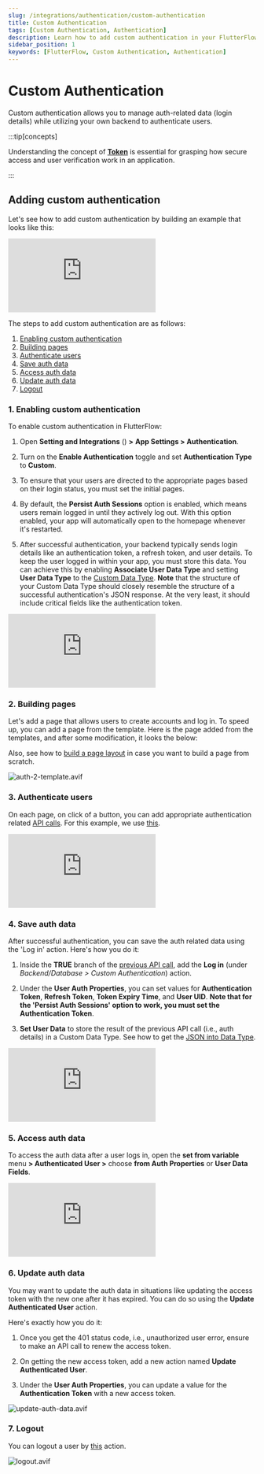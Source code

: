 ```yaml
---
slug: /integrations/authentication/custom-authentication
title: Custom Authentication
tags: [Custom Authentication, Authentication]
description: Learn how to add custom authentication in your FlutterFlow app.
sidebar_position: 1
keywords: [FlutterFlow, Custom Authentication, Authentication]
---
```


# Custom Authentication

Custom authentication allows you to manage auth-related data (login details) while utilizing your own backend to authenticate users.

:::tip[concepts]

Understanding the concept of [**Token**](token.md) is essential for grasping how secure access and user verification work in an application.

:::

## Adding custom authentication

Let's see how to add custom authentication by building an example that looks like this:

<div style={{
    position: 'relative',
    paddingBottom: 'calc(56.67989417989418% + 41px)', // Keeps the aspect ratio and additional padding
    height: 0,
    width: '100%'}}>
    <iframe 
        src="https://www.loom.com/embed/8252c2d3d18a4da7a660ae29695d1b5f?sid=281d547c-6f07-4bbe-96df-fd267926f2b6"
        title=""
        style={{
            position: 'absolute',
            top: 0,
            left: 0,
            width: '100%',
            height: '100%',
            colorScheme: 'light'
        }}
        frameborder="0"
        loading="lazy"
        webkitAllowFullScreen
        mozAllowFullScreen
        allowFullScreen
        allow="clipboard-write">
    </iframe>
</div>
<p></p>

The steps to add custom authentication are as follows:

1. [Enabling custom authentication](#1-enabling-custom-authentication)
2. [Building pages](#2-building-pages)
3. [Authenticate users](#3-authenticate-users)
4. [Save auth data](#4-save-auth-data)
5. [Access auth data](#5-access-auth-data)
6. [Update auth data](#6-update-auth-data)
7. [Logout](#7-logout)

### 1. Enabling custom authentication

To enable custom authentication in FlutterFlow:

1. Open **Setting and Integrations** () **>** **App Settings > Authentication**.  

2. Turn on the **Enable Authentication** toggle and set **Authentication Type** to **Custom**.
3. To ensure that your users are directed to the appropriate pages based on their login status, you must set the initial pages.
4. By default, the **Persist Auth Sessions** option is enabled, which means users remain logged in until they actively log out. With this option enabled, your app will automatically open to the homepage whenever it's restarted.
5. After successful authentication, your backend typically sends login details like an authentication token, a refresh token, and user details. To keep the user logged in within your app, you must store this data. You can achieve this by enabling **Associate User Data Type** and setting **User Data Type** to the [Custom Data Type](../../../resources/data-representation/custom-data-types.md). **Note** that the structure of your Custom Data Type should closely resemble the structure of a successful authentication's JSON response. At the very least, it should include critical fields like the authentication token.

<div style={{
    position: 'relative',
    paddingBottom: 'calc(56.67989417989418% + 41px)', // Keeps the aspect ratio and additional padding
    height: 0,
    width: '100%'}}>
    <iframe 
        src="https://www.loom.com/embed/ffcacb70ae6741728a15c17790b95435?sid=bdd85bca-61a3-434d-aa50-c6428b9f3bd6"
        title=""
        style={{
            position: 'absolute',
            top: 0,
            left: 0,
            width: '100%',
            height: '100%',
            colorScheme: 'light'
        }}
        frameborder="0"
        loading="lazy"
        webkitAllowFullScreen
        mozAllowFullScreen
        allowFullScreen
        allow="clipboard-write">
    </iframe>
</div>
<p></p>

### 2. Building pages

Let's add a page that allows users to create accounts and log in. To speed up, you can add a page from the template. Here is the page added from the templates, and after some modification, it looks the below:

Also, see how to [build a page layout](#) in case you want to build a page from scratch.

![auth-2-template.avif](../imgs/auth-2-template.avif)

### 3. Authenticate users

On each page, on click of a button, you can add appropriate authentication related [API calls](#). For this example, we use [this](https://dummyjson.com/docs/auth).

<div style={{
    position: 'relative',
    paddingBottom: 'calc(56.67989417989418% + 41px)', // Keeps the aspect ratio and additional padding
    height: 0,
    width: '100%'}}>
    <iframe 
        src="https://www.loom.com/embed/e4cfee83343f4e2a9e39d4f4227d6f92?sid=f6068d52-1293-47cc-b263-c29dec5ec844"
        title=""
        style={{
            position: 'absolute',
            top: 0,
            left: 0,
            width: '100%',
            height: '100%',
            colorScheme: 'light'
        }}
        frameborder="0"
        loading="lazy"
        webkitAllowFullScreen
        mozAllowFullScreen
        allowFullScreen
        allow="clipboard-write">
    </iframe>
</div>
<p></p>

### 4. Save auth data

After successful authentication, you can save the auth related data using the 'Log in' action. Here's how you do it:

1. Inside the **TRUE** branch of the [previous API call](#3-authenticate-users), add the **Log in** (under *Backend/Database > Custom Authentication*) action.

2. Under the **User Auth Properties**, you can set values for **Authentication Token**, **Refresh Token**, **Token Expiry Time**, and **User UID**. **Note that for the 'Persist Auth Sessions' option to work, you must set the Authentication Token**.
3. **Set User Data** to store the result of the previous API call (i.e., auth details) in a Custom Data Type. See how to get the [JSON into Data Type](#).

<div style={{
    position: 'relative',
    paddingBottom: 'calc(56.67989417989418% + 41px)', // Keeps the aspect ratio and additional padding
    height: 0,
    width: '100%'}}>
    <iframe 
        src="https://www.loom.com/embed/88bffb563e8c47b7a5d103a5f513f8ce?sid=358b4a16-1482-48a9-9046-7cf106040f79"
        title=""
        style={{
            position: 'absolute',
            top: 0,
            left: 0,
            width: '100%',
            height: '100%',
            colorScheme: 'light'
        }}
        frameborder="0"
        loading="lazy"
        webkitAllowFullScreen
        mozAllowFullScreen
        allowFullScreen
        allow="clipboard-write">
    </iframe>
</div>
<p></p>

### 5. Access auth data

To access the auth data after a user logs in, open the **set from variable** menu **> Authenticated User >** choose **from Auth Properties** or **User Data Fields**.

<div style={{
    position: 'relative',
    paddingBottom: 'calc(56.67989417989418% + 41px)', // Keeps the aspect ratio and additional padding
    height: 0,
    width: '100%'}}>
    <iframe 
        src="https://www.loom.com/embed/165e3f5cdd46441b8bdadd4d46ac0a13?sid=28a57da0-49a9-4adb-9f65-e0af6f57f447"
        title=""
        style={{
            position: 'absolute',
            top: 0,
            left: 0,
            width: '100%',
            height: '100%',
            colorScheme: 'light'
        }}
        frameborder="0"
        loading="lazy"
        webkitAllowFullScreen
        mozAllowFullScreen
        allowFullScreen
        allow="clipboard-write">
    </iframe>
</div>
<p></p>

### 6. Update auth data

You may want to update the auth data in situations like updating the access token with the new one after it has expired. You can do so using the **Update Authenticated User** action.

Here's exactly how you do it:

1. Once you get the 401 status code, i.e., unauthorized user error, ensure to make an API call to renew the access token.

2. On getting the new access token, add a new action named **Update Authenticated User**.
3. Under the **User Auth Properties**, you can update a value for the **Authentication Token** with a new access token.

![update-auth-data.avif](../imgs/update-auth-data.avif)

### 7. Logout

You can logout a user by [this](../logout-action.md) action.

![logout.avif](../imgs/logout.avif)
